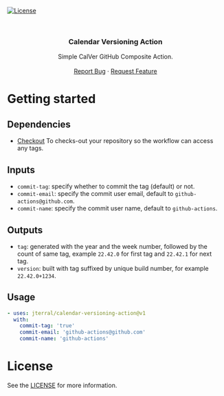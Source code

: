 [![License](https://img.shields.io/badge/license-MIT-blue?style=for-the-badge)](https://opensource.org/licenses/MIT)

<br />
<div align="center">
  <h3 align="center">Calendar Versioning Action</h3>

  <p align="center">
    Simple CalVer GitHub Composite Action.
    <br />
    <br />
    <a href="https://github.com/jootl-org/calendar-versioning-action/issues">Report Bug</a>
    ·
    <a href="https://github.com/jootl-org/calendar-versioning-action/issues">Request Feature</a>
  </p>
</div>

# Getting started

## Dependencies

* [Checkout](https://github.com/actions/checkout) To checks-out your repository so the workflow can access any tags.

## Inputs

* `commit-tag`: specify whether to commit the tag (default) or not.
* `commit-email`: specify the commit user email, default to `github-actions@github.com`.
* `commit-name`: specify the commit user name, default to `github-actions`.

## Outputs

* `tag`: generated with the year and the week number, followed by the count of same tag, example `22.42.0` for first tag and `22.42.1` for next tag.
* `version`: built with tag suffixed by unique build number, for example `22.42.0+1234`.

## Usage

```yml
- uses: jterral/calendar-versioning-action@v1
  with:
    commit-tag: 'true'
    commit-email: 'github-actions@github.com'
    commit-name: 'github-actions'
```

# License

See the [LICENSE](https://github.com/jterral/cityparkings-app/blob/mvvm/LICENSE.md) for more information.
